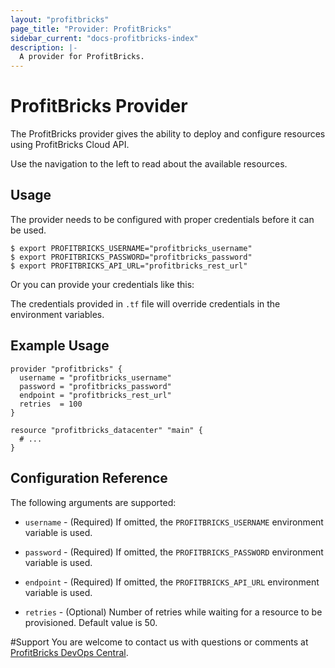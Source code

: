 ```yaml
---
layout: "profitbricks"
page_title: "Provider: ProfitBricks"
sidebar_current: "docs-profitbricks-index"
description: |-
  A provider for ProfitBricks.
---
```


# ProfitBricks Provider

The ProfitBricks provider gives the ability to deploy and configure resources using ProfitBricks Cloud API.

Use the navigation to the left to read about the available resources.


## Usage

The provider needs to be configured with proper credentials before it can be used.


```hcl
$ export PROFITBRICKS_USERNAME="profitbricks_username"
$ export PROFITBRICKS_PASSWORD="profitbricks_password"
$ export PROFITBRICKS_API_URL="profitbricks_rest_url"
```

Or you can provide your credentials like this:


The credentials provided in `.tf` file will override credentials in the environment variables.

## Example Usage


```hcl
provider "profitbricks" {
  username = "profitbricks_username"
  password = "profitbricks_password"
  endpoint = "profitbricks_rest_url"
  retries  = 100
}

resource "profitbricks_datacenter" "main" {
  # ...
}
```


## Configuration Reference

The following arguments are supported:

* `username` - (Required) If omitted, the `PROFITBRICKS_USERNAME` environment variable is used.

* `password` - (Required) If omitted, the `PROFITBRICKS_PASSWORD` environment variable is used.

* `endpoint` - (Required) If omitted, the `PROFITBRICKS_API_URL` environment variable is used.

* `retries` - (Optional) Number of retries while waiting for a resource to be provisioned. Default value is 50.


#Support
You are welcome to contact us with questions or comments at [ProfitBricks DevOps Central](https://devops.profitbricks.com/).